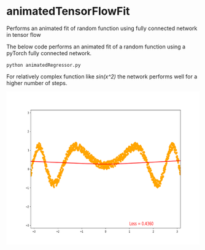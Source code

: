 # animatedTensorFlowFit
Performs an animated fit of random function using fully connected network in tensor flow


The below code performs an animated fit of a random function using a pyTorch fully connected network. 
```
python animatedRegressor.py
```
For relatively complex function like *sin(x^2)* the network performs well for a higher number of steps. 


<img src="https://github.com/ddevetak/animatedTensorFlowFit/blob/master/an.gif" width="600" height="400">
